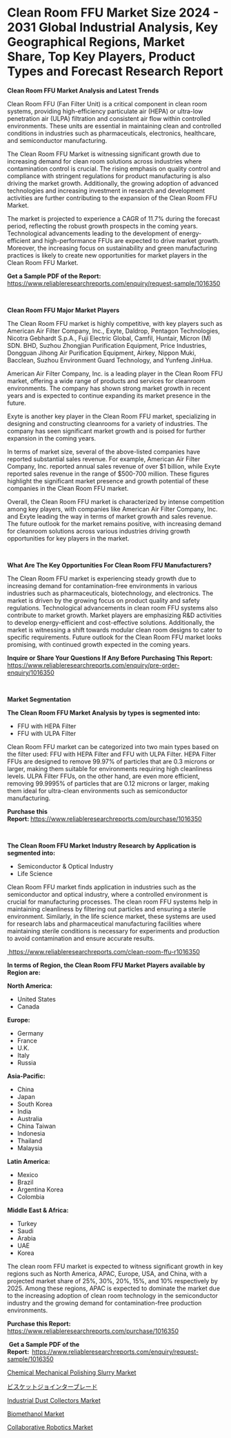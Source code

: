 <p><h1>Clean Room FFU Market Size 2024 - 2031 Global Industrial Analysis, Key Geographical Regions, Market Share, Top Key Players, Product Types and Forecast Research Report</h1></p><p><strong>Clean Room FFU Market Analysis and Latest Trends</strong></p>
<p><p>Clean Room FFU (Fan Filter Unit) is a critical component in clean room systems, providing high-efficiency particulate air (HEPA) or ultra-low penetration air (ULPA) filtration and consistent air flow within controlled environments. These units are essential in maintaining clean and controlled conditions in industries such as pharmaceuticals, electronics, healthcare, and semiconductor manufacturing.</p><p>The Clean Room FFU Market is witnessing significant growth due to increasing demand for clean room solutions across industries where contamination control is crucial. The rising emphasis on quality control and compliance with stringent regulations for product manufacturing is also driving the market growth. Additionally, the growing adoption of advanced technologies and increasing investment in research and development activities are further contributing to the expansion of the Clean Room FFU Market.</p><p>The market is projected to experience a CAGR of 11.7% during the forecast period, reflecting the robust growth prospects in the coming years. Technological advancements leading to the development of energy-efficient and high-performance FFUs are expected to drive market growth. Moreover, the increasing focus on sustainability and green manufacturing practices is likely to create new opportunities for market players in the Clean Room FFU Market.</p></p>
<p><strong>Get a Sample PDF of the Report:&nbsp;</strong> <a href="https://www.reliableresearchreports.com/enquiry/request-sample/1016350">https://www.reliableresearchreports.com/enquiry/request-sample/1016350</a></p>
<p>&nbsp;</p>
<p><strong>Clean Room FFU Major Market Players</strong></p>
<p><p>The Clean Room FFU market is highly competitive, with key players such as American Air Filter Company, Inc., Exyte, Daldrop, Pentagon Technologies, Nicotra Gebhardt S.p.A., Fuji Electric Global, Camfil, Huntair, Micron (M) SDN. BHD, Suzhou Zhongjian Purification Equipment, Price Industries, Dongguan Jihong Air Purification Equipment, Airkey, Nippon Muki, Bacclean, Suzhou Environment Guard Technology, and Yunfeng JinHua.</p><p>American Air Filter Company, Inc. is a leading player in the Clean Room FFU market, offering a wide range of products and services for cleanroom environments. The company has shown strong market growth in recent years and is expected to continue expanding its market presence in the future.</p><p>Exyte is another key player in the Clean Room FFU market, specializing in designing and constructing cleanrooms for a variety of industries. The company has seen significant market growth and is poised for further expansion in the coming years.</p><p>In terms of market size, several of the above-listed companies have reported substantial sales revenue. For example, American Air Filter Company, Inc. reported annual sales revenue of over $1 billion, while Exyte reported sales revenue in the range of $500-700 million. These figures highlight the significant market presence and growth potential of these companies in the Clean Room FFU market.</p><p>Overall, the Clean Room FFU market is characterized by intense competition among key players, with companies like American Air Filter Company, Inc. and Exyte leading the way in terms of market growth and sales revenue. The future outlook for the market remains positive, with increasing demand for cleanroom solutions across various industries driving growth opportunities for key players in the market.</p></p>
<p>&nbsp;</p>
<p><strong>What Are The Key Opportunities For Clean Room FFU Manufacturers?</strong></p>
<p><p>The Clean Room FFU market is experiencing steady growth due to increasing demand for contamination-free environments in various industries such as pharmaceuticals, biotechnology, and electronics. The market is driven by the growing focus on product quality and safety regulations. Technological advancements in clean room FFU systems also contribute to market growth. Market players are emphasizing R&D activities to develop energy-efficient and cost-effective solutions. Additionally, the market is witnessing a shift towards modular clean room designs to cater to specific requirements. Future outlook for the Clean Room FFU market looks promising, with continued growth expected in the coming years.</p></p>
<p><strong>Inquire or Share Your Questions If Any Before Purchasing This Report:</strong> <a href="https://www.reliableresearchreports.com/enquiry/pre-order-enquiry/1016350">https://www.reliableresearchreports.com/enquiry/pre-order-enquiry/1016350</a></p>
<p>&nbsp;</p>
<p><strong>Market Segmentation</strong></p>
<p><strong>The Clean Room FFU Market Analysis by types is segmented into:</strong></p>
<p><ul><li>FFU with HEPA Filter</li><li>FFU with ULPA Filter</li></ul></p>
<p><p>Clean Room FFU market can be categorized into two main types based on the filter used: FFU with HEPA Filter and FFU with ULPA Filter. HEPA Filter FFUs are designed to remove 99.97% of particles that are 0.3 microns or larger, making them suitable for environments requiring high cleanliness levels. ULPA Filter FFUs, on the other hand, are even more efficient, removing 99.9995% of particles that are 0.12 microns or larger, making them ideal for ultra-clean environments such as semiconductor manufacturing.</p></p>
<p><strong>Purchase this Report:&nbsp;</strong><a href="https://www.reliableresearchreports.com/purchase/1016350">https://www.reliableresearchreports.com/purchase/1016350</a></p>
<p>&nbsp;</p>
<p><strong>The Clean Room FFU Market Industry Research by Application is segmented into:</strong></p>
<p><ul><li>Semiconductor & Optical Industry</li><li>Life Science</li></ul></p>
<p><p>Clean Room FFU market finds application in industries such as the semiconductor and optical industry, where a controlled environment is crucial for manufacturing processes. The clean room FFU systems help in maintaining cleanliness by filtering out particles and ensuring a sterile environment. Similarly, in the life science market, these systems are used for research labs and pharmaceutical manufacturing facilities where maintaining sterile conditions is necessary for experiments and production to avoid contamination and ensure accurate results.</p></p>
<p><a href="https://www.reliableresearchreports.com/clean-room-ffu-r1016350">&nbsp;https://www.reliableresearchreports.com/clean-room-ffu-r1016350</a></p>
<p><strong>In terms of Region, the Clean Room FFU Market Players available by Region are:</strong></p>
<p>
    <p> <strong> North America: </strong>
        <ul>
            <li>United States</li>
            <li>Canada</li>
        </ul>
        </p> 
    <p> <strong> Europe: </strong>
        <ul>
            <li>Germany</li>
            <li>France</li>
            <li>U.K.</li>
            <li>Italy</li>
            <li>Russia</li>
        </ul>
        </p> 
    <p> <strong> Asia-Pacific: </strong>
        <ul>
            <li>China</li>
            <li>Japan</li>
            <li>South Korea</li>
            <li>India</li>
            <li>Australia</li>
            <li>China Taiwan</li>
            <li>Indonesia</li>
            <li>Thailand</li>
            <li>Malaysia</li>
        </ul>
        </p> 
    <p> <strong> Latin America: </strong>
        <ul>
            <li>Mexico</li>
            <li>Brazil</li>
            <li>Argentina Korea</li>
            <li>Colombia</li>
        </ul>
        </p> 
    <p> <strong> Middle East & Africa: </strong>
        <ul>
            <li>Turkey</li>
            <li>Saudi</li>
            <li>Arabia</li>
            <li>UAE</li>
            <li>Korea</li>
        </ul>
    </p>
    </p>
<p><p>The clean room FFU market is expected to witness significant growth in key regions such as North America, APAC, Europe, USA, and China, with a projected market share of 25%, 30%, 20%, 15%, and 10% respectively by 2025. Among these regions, APAC is expected to dominate the market due to the increasing adoption of clean room technology in the semiconductor industry and the growing demand for contamination-free production environments.</p></p>
<p><strong>Purchase this Report: </strong><a href="https://www.reliableresearchreports.com/purchase/1016350">https://www.reliableresearchreports.com/purchase/1016350</a></p>
<p>&nbsp;<strong>Get a Sample PDF of the Report:&nbsp;&nbsp;</strong><a href="https://www.reliableresearchreports.com/enquiry/request-sample/1016350">https://www.reliableresearchreports.com/enquiry/request-sample/1016350</a></p>
<p><strong></strong></p>
<p><p><a href="https://issuu.com/reportprime-2/docs/chemical-mechanical-polishing-slurry-market-size-2">Chemical Mechanical Polishing Slurry Market</a></p><p><a href="https://github.com/vlcostes/Market-Research-Report-List-1/blob/main/537918931585.md">ビスケットジョインターブレード</a></p><p><a href="https://github.com/brentleyjimmiealvaradoz4l1rea/Market-Research-Report-List-2/blob/main/industrial-dust-collectors-market.md">Industrial Dust Collectors Market</a></p><p><a href="https://issuu.com/reportprime-2/docs/biomethanol-market-size-2030.pptx">Biomethanol Market</a></p><p><a href="https://github.com/eeaveuhhh/Market-Research-Report-List-2/blob/main/collaborative-robotics-market.md">Collaborative Robotics Market</a></p></p>